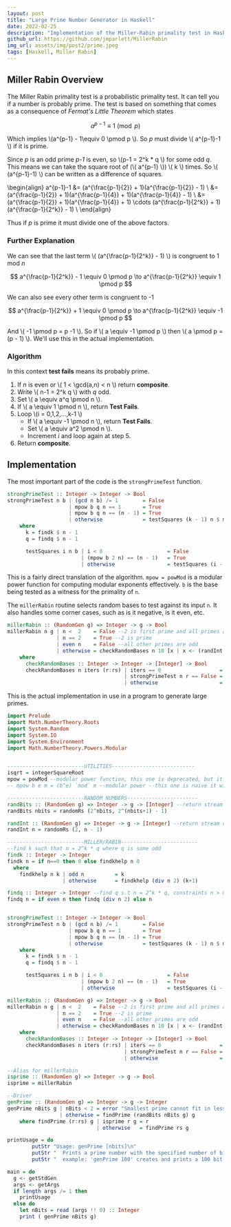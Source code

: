 ```yaml
---
layout: post
title: "Large Prime Number Generator in Haskell"
date: 2022-02-25
description: "Implementation of the Miller-Rabin primality test in Haskell. To be used in generating arbitrarily large primes."
github_url: https://github.com/jmparlett/MillerRabin
img_url: assets/img/post2/prime.jpeg
tags: [Haskell, Miller Rabin]
---
```


## Miller Rabin Overview

The Miller Rabin primality test is a probabilistic primality test. It can tell you if a number is probably prime. The test
is based on something that comes as a consequence of *Fermat's Little Theorem* which states

$$ a^{p-1} \equiv 1 \pmod p $$

Which implies \\(a^{p-1} - 1\equiv 0 \pmod p \\). So *p* must divide \\( a^{p-1}-1 \\) if it is prime.

Since *p* is an odd prime *p-1* is even, so \\(p-1 = 2^k * q \\) for some odd *q*. This means we can take the square root of
(\\( a^{p-1} \\)) \\( k \\) times. So \\( (a^{p-1}-1) \\) can be written as a difference of squares.

\begin{align}
a^{p-1}-1 &= (a^{\frac{p-1}{2}} + 1)(a^{\frac{p-1}{2}} - 1) \\
&= (a^{\frac{p-1}{2}} + 1)(a^{\frac{p-1}{4}} + 1)(a^{\frac{p-1}{4}} - 1) \\
&= (a^{\frac{p-1}{2}} + 1)(a^{\frac{p-1}{4}} + 1) \cdots (a^{\frac{p-1}{2^k}} + 1)(a^{\frac{p-1}{2^k}} - 1) \\
\end{align}

Thus if *p* is prime it must divide one of the above factors.

### Further Explanation
We can see that the last term \\( (a^{\frac{p-1}{2^k}} - 1) \\) is congruent to 1 mod *n*

$$ a^{\frac{p-1}{2^k}} - 1 \equiv 0 \pmod p \to a^{\frac{p-1}{2^k}} \equiv 1 \pmod p $$

We can also see every other term is congruent to -1

$$ a^{\frac{p-1}{2^k}} + 1 \equiv 0 \pmod p \to a^{\frac{p-1}{2^k}} \equiv -1 \pmod p $$

And \\( -1 \pmod p = p -1 \\). So if \\( a \equiv -1 \pmod p \\) then \\( a \pmod p = (p - 1) \\). 
We'll use this in the actual implementation.


### Algorithm
In this context **test fails** means its probably prime.
1. If *n* is even or \\( 1 < \gcd(a,n) < n \\) return **composite**.
2. Write \\( n-1 = 2^k q \\) with *q* odd.
3. Set \\( a \equiv a^q \pmod n \\).
4. If \\( a \equiv 1 \pmod n \\), return **Test Fails**.
5. Loop \\(i = 0,1,2,...,k-1 \\)
    - If \\( a \equiv -1 \pmod n \\), return **Test Fails**.
    - Set \\( a \equiv a^2 \pmod n \\).
    - Increment *i* and loop again at step 5.
6. Return **composite**.

## Implementation

The most important part of the code is the `strongPrimeTest` function.

```haskell
strongPrimeTest :: Integer -> Integer -> Bool
strongPrimeTest n b | (gcd n b) /= 1        = False
                    | mpow b q n == 1       = True  
                    | mpow b q n == (n - 1) = True  
                    | otherwise             = testSquares (k - 1) n $ mpow b q n 
    where
      k = findk $ n - 1
      q = findq $ n - 1

      testSquares i n b | i < 0                     = False 
                        | (mpow b 2 n) == (n - 1)   = True 
                        | otherwise                 = testSquares (i - 1) n (mpow b 2 n)
```

This is a fairly direct translation of the algorithm. `mpow = powMod` is a modular power function
for computing modular exponents effectively. `b` is the base being tested as a witness for the primality
of `n`. 

The `millerRabin` routine selects random bases to test against its input `n`. It also handles some
corner cases, such as is it negative, is it even, etc.

```haskell
millerRabin :: (RandomGen g) => Integer -> g -> Bool
millerRabin n g | n <  2    = False --2 is first prime and all primes are positive
                | n == 2    = True --2 is prime
                | even n    = False --all other primes are odd
                | otherwise = checkRandomBases n 10 [x | x <- (randInt (n - 1) g), odd x]
    where 
      checkRandomBases :: Integer -> Integer -> [Integer] -> Bool
      checkRandomBases n iters (r:rs) | iters == 0                   = True --all tests passed
                                      | strongPrimeTest n r == False = False
                                      | otherwise                    = checkRandomBases n (iters - 1) rs
```

This is the actual implementation in use in a program to generate large primes.

```haskell
import Prelude
import Math.NumberTheory.Roots
import System.Random
import System.IO
import System.Environment
import Math.NumberTheory.Powers.Modular


-------------------------UTILITIES---------------------------
isqrt = integerSquareRoot
mpow = powMod --modular power function, this one is deprecated, but it was easier to get working
-- mpow b e m = (b^e) `mod` m --modular power --this one is naive it will die for large nums

-------------------------RANDOM NUMBERS-----------------------
randBits :: (RandomGen g) => Integer -> g -> [Integer] --return stream of random numbers of n bits
randBits nbits = randomRs (2^nbits, 2^(nbits+1) - 1)

randInt :: (RandomGen g) => Integer -> g -> [Integer] --return stream of random nums in range
randInt n = randomRs (2, n - 1)

-------------------------MILLER/RABIN-------------------------
--find k such that n = 2^k * q where q is some odd
findk :: Integer -> Integer
findk n = if n==0 then 0 else findkhelp n 0 
  where
    findkhelp n k | odd n          = k
                  | otherwise      = findkhelp (div n 2) (k+1)

findq :: Integer -> Integer --find q s.t n = 2^k * q, constraints n > 0
findq n = if even n then findq (div n 2) else n


strongPrimeTest :: Integer -> Integer -> Bool
strongPrimeTest n b | (gcd n b) /= 1        = False
                    | mpow b q n == 1       = True  
                    | mpow b q n == (n - 1) = True  
                    | otherwise             = testSquares (k - 1) n $ mpow b q n --loop part of algorithm
    where
      k = findk $ n - 1
      q = findq $ n - 1

      testSquares i n b | i < 0                     = False 
                        | (mpow b 2 n) == (n - 1)   = True 
                        | otherwise                 = testSquares (i - 1) n (mpow b 2 n)

millerRabin :: (RandomGen g) => Integer -> g -> Bool
millerRabin n g | n <  2    = False --2 is first prime and all primes are positive
                | n == 2    = True --2 is prime
                | even n    = False --all other primes are odd
                | otherwise = checkRandomBases n 10 [x | x <- (randInt (n - 1) g), odd x]
    where 
      checkRandomBases :: Integer -> Integer -> [Integer] -> Bool
      checkRandomBases n iters (r:rs) | iters == 0                   = True --all tests passed
                                      | strongPrimeTest n r == False = False
                                      | otherwise                    = checkRandomBases n (iters - 1) rs

--Alias for millerRabin
isprime :: (RandomGen g) => Integer -> g -> Bool
isprime = millerRabin

--Driver
genPrime :: (RandomGen g) => Integer -> g -> Integer
genPrime nBits g | nBits < 2 = error "Smallest prime cannot fit in less than 2 bits"
                 | otherwise = findPrime (randBits nBits g) g
    where findPrime (r:rs) g | isprime r g = r
                             | otherwise   = findPrime rs g

printUsage = do
        putStr "Usage: genPrime [nbits]\n" 
        putStr "  Prints a prime number with the specified number of bits\n"
        putStr "  example: 'genPrime 100' creates and prints a 100 bit prime number\n"

main = do
  g <- getStdGen
  args <- getArgs
  if length args /= 1 then 
    printUsage
  else do
    let nBits = read (args !! 0) :: Integer
    print ( genPrime nBits g)
```


